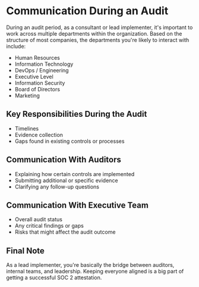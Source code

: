 # Communication During an Audit

During an audit period, as a consultant or lead implementer, it's important to work across multiple departments within the organization. Based on the structure of most companies, the departments you're likely to interact with include:

- Human Resources  
- Information Technology  
- DevOps / Engineering  
- Executive Level  
- Information Security  
- Board of Directors  
- Marketing



## Key Responsibilities During the Audit



- Timelines  
- Evidence collection  
- Gaps found in existing controls or processes



## Communication With Auditors



- Explaining how certain controls are implemented  
- Submitting additional or specific evidence  
- Clarifying any follow-up questions



## Communication With Executive Team

- Overall audit status  
- Any critical findings or gaps  
- Risks that might affect the audit outcome



## Final Note

As a lead implementer, you're basically the bridge between auditors, internal teams, and leadership. Keeping everyone aligned is a big part of getting a successful SOC 2 attestation.


